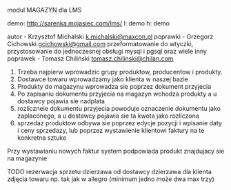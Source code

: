 modul MAGAZYN dla LMS

demo: http://sarenka.mojasiec.com/lms/
l: demo
h: demo

autor - Krzysztof Michalski <k.michalski@maxcon.pl>
poprawki - Grzegorz Cichowski <gcichowski@gmail.com>
przeformatowanie do wtyczki, przystosowanie do jednoczesnej obsługi mysql i pgsql oraz
wiele inny poprawek - Tomasz Chiliński <tomasz.chilinski@chilan.com>


1. Trzeba najpierw wprowadzic grupy produktow, producentow i produkty.
2. Dostawce towaru wprowadzamy jako klienta w naszej bazie
3. Produkty do magazynu wprowadza sie poprzez dokument przyjecia
4. Po zapisaniu dokumentu przyjecia na magazyn wchodza produkty a u dostawcy pojawia sie nadplata
5. rozliczneie dokumentu przyjecia powoduje oznaczenie dokumentu jako zaplaconego, a u dostawcy pojawia sie ta kwota jako rozliczona
6. sprzedaz produktow odbywa sie poprzez edycje pozycji i wpisanie daty i ceny sprzedazy, lub poprzez wystawienie klientowi faktury na te konkretna sztuke

Przy wystawianiu nowych faktur system podpowiada produkt znajdujacy sie na magazynie


TODO
rezerwacja sprzetu
dzierzawa od dostawcy
dzierzawa dla klienta
zdjęcia towaru np. tak jak w allegro (minimum jedno może dwa max trzy)
